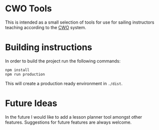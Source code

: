 # CWO Tools
This is intended as a small selection of tools for use for sailing instructors teaching according to the [CWO](https://www.cwo.nl) system.

# Building instructions
In order to build the project run the following commands:
```
npm install
npm run production
```
This will create a production ready environment in `./dist`.

# Future Ideas
In the future I would like to add a lesson planner tool amongst other features. Suggestions for future features are always welcome.
